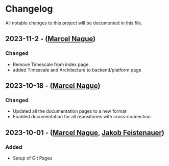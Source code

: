 # Changelog

All notable changes to this project will be documented in this file.

## 2023-11-2 - ([Marcel Nague](https://github.com/marcel-nague))

### Changed
- Remove Timescale from index page
- added Timescale and Architecture to backend/platform page

## 2023-10-18 - ([Marcel Nague](https://github.com/marcel-nague))

### Changed

- Updated all the documentation pages to a new format
- Enabled documentation for all repositories with cross-connection

## 2023-10-01 - ([Marcel Nague](https://github.com/marcel-nague), [Jakob Feistenauer](https://github.com/yescob))

### Added

- Setup of Git Pages
